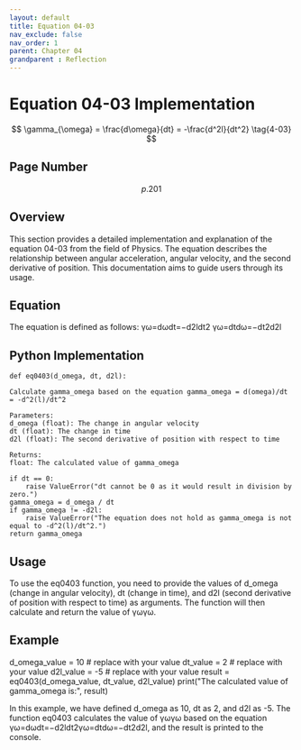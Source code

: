```yaml
---
layout: default
title: Equation 04-03
nav_exclude: false
nav_order: 1
parent: Chapter 04
grandparent : Reflection
---
```


# Equation 04-03 Implementation

$$ \gamma_{\omega} = \frac{d\omega}{dt} = -\frac{d^2l}{dt^2} \tag{4-03} $$

## Page Number
$$p.201$$

## Overview

This section provides a detailed implementation and explanation of the equation 04-03 from the field of Physics. 
The equation describes the relationship between angular acceleration, angular velocity, and the second derivative of position. This documentation aims to guide users through its usage.

## Equation

The equation is defined as follows:
γω=dωdt=−d2ldt2
γω​=dtdω​=−dt2d2l​

## Python Implementation

    def eq0403(d_omega, dt, d2l):
    
    Calculate gamma_omega based on the equation gamma_omega = d(omega)/dt = -d^2(l)/dt^2

    Parameters:
    d_omega (float): The change in angular velocity
    dt (float): The change in time
    d2l (float): The second derivative of position with respect to time

    Returns:
    float: The calculated value of gamma_omega
    
    if dt == 0:
        raise ValueError("dt cannot be 0 as it would result in division by zero.")
    gamma_omega = d_omega / dt
    if gamma_omega != -d2l:
        raise ValueError("The equation does not hold as gamma_omega is not equal to -d^2(l)/dt^2.")
    return gamma_omega

## Usage

To use the eq0403 function, you need to provide the values of d_omega (change in angular velocity), dt (change in time), and d2l (second derivative of position with respect to time) as arguments. The function will then calculate and return the value of γωγω​.
## Example

  d_omega_value = 10  # replace with your value
  dt_value = 2        # replace with your value
  d2l_value = -5      # replace with your value
  result = eq0403(d_omega_value, dt_value, d2l_value)
  print("The calculated value of gamma_omega is:", result)

In this example, we have defined d_omega as 10, dt as 2, and d2l as -5. The function eq0403 calculates the value of γωγω​ based on the equation γω=dωdt=−d2ldt2γω​=dtdω​=−dt2d2l​, and the result is printed to the console.
